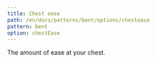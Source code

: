 ```yaml
---
title: Chest ease
path: /en/docs/patterns/bent/options/chestease
pattern: bent
option: chestEase
---
```


The amount of ease at your chest.
